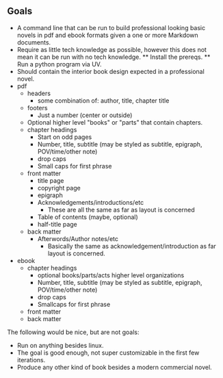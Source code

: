## Goals

* A command line that can be run to build professional looking basic novels in pdf and ebook formats given a one or more Markdown documents.
* Require as little tech knowledge as possible, however this does not mean it can be run with no tech knowledge.
** Install the prereqs.
** Run a python program via UV.
* Should contain the interior book design expected in a professional novel.
* pdf
  * headers
    * some combination of: author, title, chapter title
  * footers
    * Just a number (center or outside)
  * Optional higher level "books" or "parts" that contain chapters.
  * chapter headings
    * Start on odd pages  
    * Number, title, subtitle (may be styled as subtitle, epigraph, POV/time/other note)
    * drop caps
    * Small caps for first phrase
  * front matter
    * title page
    * copyright page
    * epigraph
    * Acknowledgements/introductions/etc
      * These are all the same as far as layout is concerned
    * Table of contents (maybe, optional)
    * half-title page
  * back matter
    * Afterwords/Author notes/etc 
      * Basically the same as acknowledgement/introduction as far layout is concerned.
* ebook
  * chapter headings
    * optional books/parts/acts higher level organizations
    * Number, title, subtitle (may be styled as subtitle, epigraph, POV/time/other note)
    * drop caps
    * Smallcaps for first phrase
  * front matter
  * back matter


The following would be nice, but are not goals:

* Run on anything besides linux.
* The goal is good enough, not super customizable in the first few iterations.
* Produce any other kind of book besides a modern commercial novel.